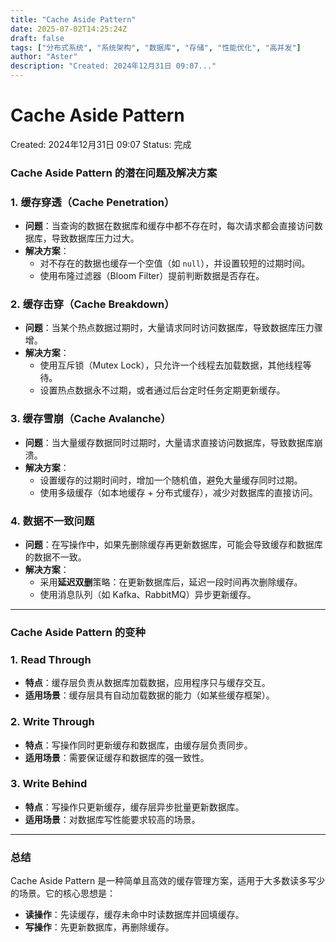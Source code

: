 ```yaml
---
title: "Cache Aside Pattern"
date: 2025-07-02T14:25:24Z
draft: false
tags: ["分布式系统", "系统架构", "数据库", "存储", "性能优化", "高并发"]
author: "Aster"
description: "Created: 2024年12月31日 09:07..."
---
```


# Cache Aside Pattern

Created: 2024年12月31日 09:07
Status: 完成

### **Cache Aside Pattern 的潜在问题及解决方案**

### 1. **缓存穿透（Cache Penetration）**

- **问题**：当查询的数据在数据库和缓存中都不存在时，每次请求都会直接访问数据库，导致数据库压力过大。
- **解决方案**：
    - 对不存在的数据也缓存一个空值（如 `null`），并设置较短的过期时间。
    - 使用布隆过滤器（Bloom Filter）提前判断数据是否存在。

### 2. **缓存击穿（Cache Breakdown）**

- **问题**：当某个热点数据过期时，大量请求同时访问数据库，导致数据库压力骤增。
- **解决方案**：
    - 使用互斥锁（Mutex Lock），只允许一个线程去加载数据，其他线程等待。
    - 设置热点数据永不过期，或者通过后台定时任务定期更新缓存。

### 3. **缓存雪崩（Cache Avalanche）**

- **问题**：当大量缓存数据同时过期时，大量请求直接访问数据库，导致数据库崩溃。
- **解决方案**：
    - 设置缓存的过期时间时，增加一个随机值，避免大量缓存同时过期。
    - 使用多级缓存（如本地缓存 + 分布式缓存），减少对数据库的直接访问。

### 4. **数据不一致问题**

- **问题**：在写操作中，如果先删除缓存再更新数据库，可能会导致缓存和数据库的数据不一致。
- **解决方案**：
    - 采用**延迟双删**策略：在更新数据库后，延迟一段时间再次删除缓存。
    - 使用消息队列（如 Kafka、RabbitMQ）异步更新缓存。

---

### **Cache Aside Pattern 的变种**

### 1. **Read Through**

- **特点**：缓存层负责从数据库加载数据，应用程序只与缓存交互。
- **适用场景**：缓存层具有自动加载数据的能力（如某些缓存框架）。

### 2. **Write Through**

- **特点**：写操作同时更新缓存和数据库，由缓存层负责同步。
- **适用场景**：需要保证缓存和数据库的强一致性。

### 3. **Write Behind**

- **特点**：写操作只更新缓存，缓存层异步批量更新数据库。
- **适用场景**：对数据库写性能要求较高的场景。

---

### **总结**

Cache Aside Pattern 是一种简单且高效的缓存管理方案，适用于大多数读多写少的场景。它的核心思想是：

- **读操作**：先读缓存，缓存未命中时读数据库并回填缓存。
- **写操作**：先更新数据库，再删除缓存。
